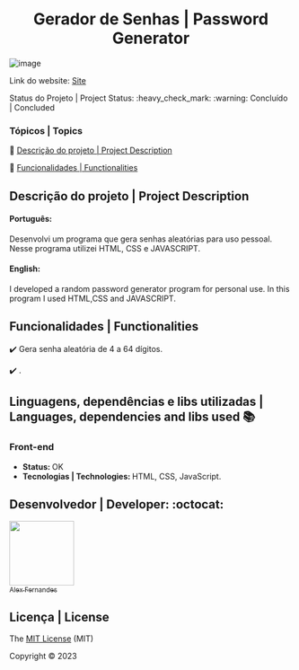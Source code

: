 <div align="center">
    <h1> Gerador de Senhas | Password Generator</h1>

</div>


![image](https://github.com/alexfn93/Gerador_de_Senha/assets/108309097/93fab82b-d85e-45a1-ad34-ea2bd4b11d3d)

<div>

Link do website: <a href="https://alexfn93.github.io/Gerador_de_Senha/">Site</a>

</div>
 Status do Projeto | Project Status: :heavy_check_mark: :warning: Concluído | Concluded

### Tópicos | Topics

:small_blue_diamond: [Descrição do projeto | Project Description](#descrição-do-projeto)

:small_blue_diamond: [Funcionalidades | Functionalities](#funcionalidades)


## Descrição do projeto | Project Description 

<p align="justify">
<h4>Português: </h4>
<p>Desenvolvi um programa que gera senhas aleatórias para uso pessoal. Nesse programa utilizei HTML, CSS e JAVASCRIPT.</p>

<h4>English: </h4>
<p>I developed a random password generator program for personal use. In this program I used HTML,CSS and JAVASCRIPT. </p>

</p>

## Funcionalidades | Functionalities

:heavy_check_mark: Gera senha aleatória de 4 a 64 dígitos. 

:heavy_check_mark: .  


## Linguagens, dependências e libs utilizadas | Languages, dependencies and libs used :books:

<h3>Front-end</h3>
<ul>
    <li><b>Status: </b>OK</li>
    <li><b>Tecnologias | Technologies: </b>HTML, CSS, JavaScript.</li>
</ul>


## Desenvolvedor | Developer: :octocat:


[<img src="https://github.com/alexfn93.png" width=115><br><sub>Alex Fernandes</sub>](https://github.com/alexfn93)  <br> 


## Licença | License

The [MIT License]() (MIT)

Copyright :copyright: 2023
